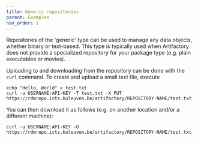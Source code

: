 ```yaml
---
title: Generic repositories
parent: Examples
nav_order: 1
---
```


Repositories of the 'generic' type can be used to manage any data objects,
whether binary or text-based. This type is typically used when Artifactory
does not provide a specialized repository for your package type (e.g. plain
executables or movies).

Uploading to and downloading from the repository can be done with the `curl`
command. To create and upload a small text file, execute
```
echo "Hello, World" > test.txt
curl -u USERNAME:API-KEY -T test.txt -X PUT https://rdmrepo.icts.kuleuven.be/artifactory/REPOSITORY-NAME/test.txt
```
You can then download it as follows (e.g. on another location and/or a different
machine):
```
curl -u USERNAME:API-KEY -O https://rdmrepo.icts.kuleuven.be/artifactory/REPOSITORY-NAME/test.txt
```
